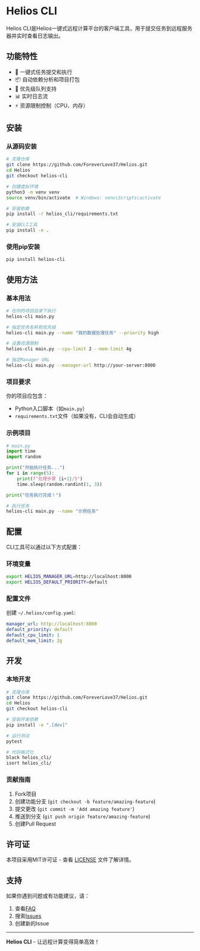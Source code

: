 # Helios CLI

Helios CLI是Helios一键式远程计算平台的客户端工具，用于提交任务到远程服务器并实时查看日志输出。

## 功能特性

- 🚀 一键式任务提交和执行
- 📦 自动依赖分析和项目打包  
- 🔀 优先级队列支持
- 📊 实时日志流
- ⚡ 资源限制控制（CPU、内存）

## 安装

### 从源码安装

```bash
# 克隆仓库
git clone https://github.com/ForeverLove37/Helios.git
cd Helios
git checkout helios-cli

# 创建虚拟环境
python3 -m venv venv
source venv/bin/activate  # Windows: venv\Scripts\activate

# 安装依赖
pip install -r helios_cli/requirements.txt

# 安装CLI工具
pip install -e .
```

### 使用pip安装

```bash
pip install helios-cli
```

## 使用方法

### 基本用法

```bash
# 在你的项目目录下执行
helios-cli main.py

# 指定任务名称和优先级
helios-cli main.py --name "我的数据处理任务" --priority high

# 设置资源限制
helios-cli main.py --cpu-limit 2 --mem-limit 4g

# 指定Manager URL
helios-cli main.py --manager-url http://your-server:8000
```

### 项目要求

你的项目应包含：
- Python入口脚本（如`main.py`）
- `requirements.txt`文件（如果没有，CLI会自动生成）

### 示例项目

```python
# main.py
import time
import random

print("开始执行任务...")
for i in range(5):
    print(f"处理步骤 {i+1}/5")
    time.sleep(random.randint(1, 3))

print("任务执行完成！")
```

```bash
# 执行任务
helios-cli main.py --name "示例任务"
```

## 配置

CLI工具可以通过以下方式配置：

### 环境变量

```bash
export HELIOS_MANAGER_URL=http://localhost:8000
export HELIOS_DEFAULT_PRIORITY=default
```

### 配置文件

创建 `~/.helios/config.yaml`:

```yaml
manager_url: http://localhost:8000
default_priority: default
default_cpu_limit: 1
default_mem_limit: 2g
```

## 开发

### 本地开发

```bash
# 克隆仓库
git clone https://github.com/ForeverLove37/Helios.git
cd Helios
git checkout helios-cli

# 安装开发依赖
pip install -e ".[dev]"

# 运行测试
pytest

# 代码格式化
black helios_cli/
isort helios_cli/
```

### 贡献指南

1. Fork项目
2. 创建功能分支 (`git checkout -b feature/amazing-feature`)
3. 提交更改 (`git commit -m 'Add amazing feature'`)
4. 推送到分支 (`git push origin feature/amazing-feature`)
5. 创建Pull Request

## 许可证

本项目采用MIT许可证 - 查看 [LICENSE](LICENSE) 文件了解详情。

## 支持

如果你遇到问题或有功能建议，请：

1. 查看[FAQ](../../docs/FAQ.md)
2. 搜索[Issues](../../issues)
3. 创建新的Issue

---

**Helios CLI** - 让远程计算变得简单高效！